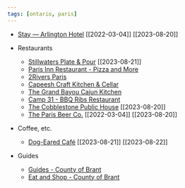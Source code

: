 ```yaml
---
tags: [ontario, paris]
---
```




- [Stay — Arlington Hotel](https://www.arlingtonhotel.ca/stay) [[2022-03-04]] [[2023-08-20]]

- Restaurants
	- [Stillwaters Plate & Pour](https://stillwatersplateandpour.ca/) [[2023-08-21]]
	- [Paris Inn Restaurant - Pizza and More](https://paris-inn.ca/)
	- [2Rivers Paris](https://www.2riversrestaurant.com/)
	- [Capeesh Craft Kitchen & Cellar](https://capeeshparis.com/)
	- [The Grand Bayou Cajun Kitchen](http://www.thegrandbayou.com/)
	- [Camp 31 - BBQ Ribs Restaurant](https://camp31.com/index2.html)
	- [The Cobblestone Public House](http://cobblestonepub.ca/#menu) [[2023-08-20]]
	- [The Paris Beer Co.](https://store.parisbrewing.com/#/) [[2022-03-04]] [[2023-08-20]]

- Coffee, etc.
	- [Dog-Eared Café](https://www.dogearedcafe.ca/?gclid=CjwKCAjw_uGmBhBREiwAeOfsd5otIrwH6v2cD-y8LZuwipCuj4VNBPCWNOzm-Dl3nMORDQPV2PrV7RoCp6YQAvD_BwE) [[2023-08-21]] [[2023-08-22]]

- Guides
	- [Guides - County of Brant](https://www.brant.ca/en/arts-culture-events/guides.aspx)
	- [Eat and Shop - County of Brant](https://www.brant.ca/en/arts-culture-events/eat-and-shop.aspx)